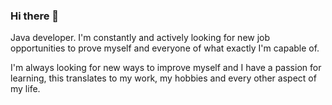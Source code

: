 ### Hi there 👋

<p>Java developer. I'm constantly and actively looking for new job opportunities to prove myself and everyone of what exactly I'm capable of.

I'm always looking for new ways to improve myself and I have a passion for learning, this translates to my work, my hobbies and every other aspect of my life.  

</p>

<!--
**JuanPabloGuirado/JuanPabloGuirado** is a ✨ _special_ ✨ repository because its `README.md` (this file) appears on your GitHub profile.

Here are some ideas to get you started:

- 🔭 I’m currently working on ...
- 🌱 I’m currently learning ...
- 👯 I’m looking to collaborate on ...
- 🤔 I’m looking for help with ...
- 💬 Ask me about ...
- 📫 How to reach me: ...
- 😄 Pronouns: ...
- ⚡ Fun fact: ...
-->
